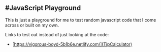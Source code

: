 #JavaScript Playground
---
This is just a playground for me to test random javascript code that I come across or built on my own.

Links to test out instead of just looking at the code:
- [https://vigorous-boyd-5b1b6e.netlify.com/](TipCalculator)